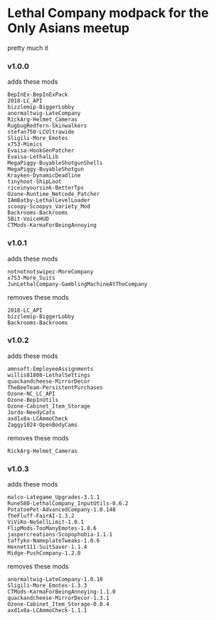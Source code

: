 # Lethal Company modpack for the Only Asians meetup
pretty much it

### v1.0.0 

adds these mods
```
BepInEx-BepInExPack
2018-LC_API
bizzlemip-BiggerLobby
anormaltwig-LateCompany
RickArg-Helmet_Cameras
RugbugRedfern-Skinwalkers
stefan750-LCUltrawide
Sligili-More_Emotes
x753-Mimics
Evaisa-HookGenPatcher
Evaisa-LethalLib
MegaPiggy-BuyableShotgunShells
MegaPiggy-BuyableShotgun
Krayken-DynamicDeadline
tinyhoot-ShipLoot
riceinyoursink-BetterTps
Ozone-Runtime_Netcode_Patcher
IAmBatby-LethalLevelLoader
scoopy-Scoopys_Variety_Mod
Backrooms-Backrooms
5Bit-VoiceHUD
CTMods-KarmaForBeingAnnoying
```
### v1.0.1

adds these mods
```
notnotnotswipez-MoreCompany
x753-More_Suits
JunLethalCompany-GamblingMachineAtTheCompany
```

removes these mods
```
2018-LC_API
bizzlemip-BiggerLobby
Backrooms-Backrooms
```

### v1.0.2

adds these mods
```
amnsoft-EmployeeAssignments
willis81808-LethalSettings
quackandcheese-MirrorDecor
TheBeeTeam-PersistentPurchases
Ozone-NC_LC_API
Ozone-BepInUtils
Ozone-Cabinet_Item_Storage
Jordo-NeedyCats
axd1x8a-LCAmmoCheck
Zaggy1024-OpenBodyCams
```

removes these mods
```
RickArg-Helmet_Cameras
```

### v1.0.3

adds these mods
```
malco-Lategame_Upgrades-3.1.1
Rune580-LethalCompany_InputUtils-0.6.2
PotatoePet-AdvancedCompany-1.0.148
TheFluff-FairAI-1.3.2
ViViKo-NoSellLimit-1.0.1
FlipMods-TooManyEmotes-1.8.6
jaspercreations-Scopophobia-1.1.1
taffyko-NameplateTweaks-1.0.6
Hexnet111-SuitSaver-1.1.4
Midge-PushCompany-1.2.0
```

removes these mods
```
anormaltwig-LateCompany-1.0.10
Sligili-More_Emotes-1.3.3
CTMods-KarmaForBeingAnnoying-1.1.0
quackandcheese-MirrorDecor-1.3.1
Ozone-Cabinet_Item_Storage-0.0.4
axd1x8a-LCAmmoCheck-1.1.1
```